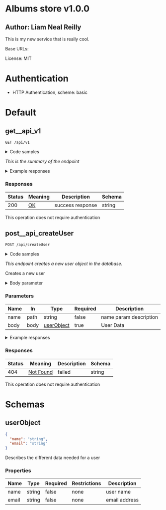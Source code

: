 
<h1 id="albums-store">Albums store v1.0.0</h1>

## Author: Liam Neal Reilly

This is my new service that is really cool.

Base URLs:

 License: MIT

# Authentication

- HTTP Authentication, scheme: basic

<h1 id="albums-store-default">Default</h1>

## get__api_v1

`GET /api/v1`

<details> <summary>Code samples</summary>

```javascript
import axios from "axios";

const options = {
  method: 'GET',
  url: 'https://example.com/api/v1',
  headers: {Accept: 'application/json'}
};

axios.request(options).then(function (response) {
  console.log(response.data);
}).catch(function (error) {
  console.error(error);
});
```

</details>

*This is the summary of the endpoint*

<details> <summary> Example responses </summary>

> 200 Response

```json
"string"
```

</details>

<h3 id="get__api_v1-responses">Responses</h3>

|Status|Meaning|Description|Schema|
|---|---|---|---|
|200|[OK](https://tools.ietf.org/html/rfc7231#section-6.3.1)|success response|string|

<aside class="success">
This operation does not require authentication
</aside>

## post__api_createUser

`POST /api/createUser`

<details> <summary>Code samples</summary>

```javascript
import axios from "axios";

const options = {
  method: 'POST',
  url: 'https://example.com/api/createUser',
  headers: {'Content-Type': 'application/json', Accept: 'reason'},
  data: {name: 'string', email: 'string'}
};

axios.request(options).then(function (response) {
  console.log(response.data);
}).catch(function (error) {
  console.error(error);
});
```

</details>

*This endpoint creates a new user object in the database.*

Creates a new user

<details> <summary>Body parameter</summary>

```json
{
  "name": "string",
  "email": "string"
}
```

</details>

<h3 id="post__api_createuser-parameters">Parameters</h3>

|Name|In|Type|Required|Description|
|---|---|---|---|---|
|name|path|string|false|name param description|
|body|body|[userObject](#userobject)|true|User Data|

<details> <summary> Example responses </summary>

> 404 Response

</details>

<h3 id="post__api_createuser-responses">Responses</h3>

|Status|Meaning|Description|Schema|
|---|---|---|---|
|404|[Not Found](https://tools.ietf.org/html/rfc7231#section-6.5.4)|failed|string|

<aside class="success">
This operation does not require authentication
</aside>

# Schemas

<h2 id="tocS_userObject">userObject</h2>

```json
{
  "name": "string",
  "email": "string"
}

```

Describes the different data needed for a user

### Properties

|Name|Type|Required|Restrictions|Description|
|---|---|---|---|---|
|name|string|false|none|user name|
|email|string|false|none|email address|

